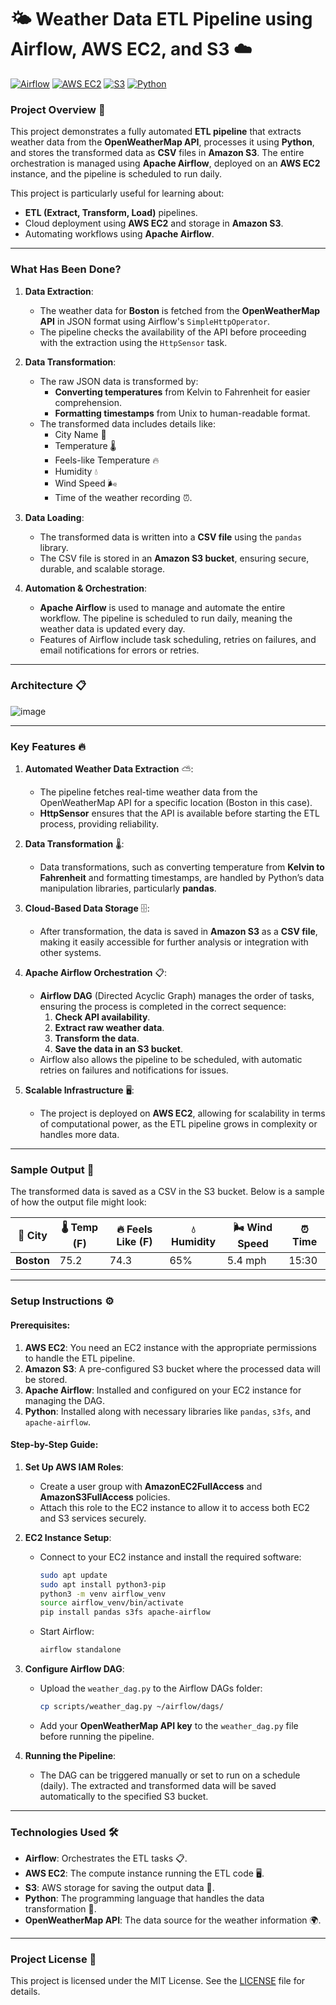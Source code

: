 # 🌤️ Weather Data ETL Pipeline using Airflow, AWS EC2, and S3 ☁️ 

[![Airflow](https://img.shields.io/badge/Airflow-2.3.4-blue)](https://airflow.apache.org/) [![AWS EC2](https://img.shields.io/badge/AWS-EC2-orange)](https://aws.amazon.com/ec2/) [![S3](https://img.shields.io/badge/S3-Storage-green)](https://aws.amazon.com/s3/) [![Python](https://img.shields.io/badge/Python-3.9.5-yellow)](https://www.python.org/)

### Project Overview 🚀

This project demonstrates a fully automated **ETL pipeline** that extracts weather data from the **OpenWeatherMap API**, processes it using **Python**, and stores the transformed data as **CSV** files in **Amazon S3**. The entire orchestration is managed using **Apache Airflow**, deployed on an **AWS EC2** instance, and the pipeline is scheduled to run daily.

This project is particularly useful for learning about:
- **ETL (Extract, Transform, Load)** pipelines.
- Cloud deployment using **AWS EC2** and storage in **Amazon S3**.
- Automating workflows using **Apache Airflow**.

---

### What Has Been Done?

1. **Data Extraction**:
   - The weather data for **Boston** is fetched from the **OpenWeatherMap API** in JSON format using Airflow's `SimpleHttpOperator`.
   - The pipeline checks the availability of the API before proceeding with the extraction using the `HttpSensor` task.

2. **Data Transformation**:
   - The raw JSON data is transformed by:
     - **Converting temperatures** from Kelvin to Fahrenheit for easier comprehension.
     - **Formatting timestamps** from Unix to human-readable format.
   - The transformed data includes details like:
     - City Name 🌆
     - Temperature 🌡️
     - Feels-like Temperature 🔥
     - Humidity 💧
     - Wind Speed 🌬️
     - Time of the weather recording ⏰.

3. **Data Loading**:
   - The transformed data is written into a **CSV file** using the `pandas` library.
   - The CSV file is stored in an **Amazon S3 bucket**, ensuring secure, durable, and scalable storage.

4. **Automation & Orchestration**:
   - **Apache Airflow** is used to manage and automate the entire workflow. The pipeline is scheduled to run daily, meaning the weather data is updated every day.
   - Features of Airflow include task scheduling, retries on failures, and email notifications for errors or retries.

---

### Architecture 📋

![image](https://github.com/user-attachments/assets/9c47cf1f-6ded-467d-a059-2738c87fbd27)


---

### Key Features 🔥

1. **Automated Weather Data Extraction** ⛅:
   - The pipeline fetches real-time weather data from the OpenWeatherMap API for a specific location (Boston in this case).
   - **HttpSensor** ensures that the API is available before starting the ETL process, providing reliability.

2. **Data Transformation** 🌡️:
   - Data transformations, such as converting temperature from **Kelvin to Fahrenheit** and formatting timestamps, are handled by Python’s data manipulation libraries, particularly **pandas**.

3. **Cloud-Based Data Storage** 🗄️:
   - After transformation, the data is saved in **Amazon S3** as a **CSV file**, making it easily accessible for further analysis or integration with other systems.

4. **Apache Airflow Orchestration** 📋:
   - **Airflow DAG** (Directed Acyclic Graph) manages the order of tasks, ensuring the process is completed in the correct sequence:
     1. **Check API availability**.
     2. **Extract raw weather data**.
     3. **Transform the data**.
     4. **Save the data in an S3 bucket**.
   - Airflow also allows the pipeline to be scheduled, with automatic retries on failures and notifications for issues.

5. **Scalable Infrastructure** 🖥️:
   - The project is deployed on **AWS EC2**, allowing for scalability in terms of computational power, as the ETL pipeline grows in complexity or handles more data.

---

### Sample Output 💾

The transformed data is saved as a CSV in the S3 bucket. Below is a sample of how the output file might look:

| 🌆 **City** | 🌡️ **Temp (F)** | 🔥 **Feels Like (F)** | 💧 **Humidity** | 🌬️ **Wind Speed** | ⏰ **Time** |
|-------------|-----------------|----------------------|-----------------|-------------------|------------|
| **Boston**  | 75.2            | 74.3                 | 65%             | 5.4 mph           | 15:30      |

---

### Setup Instructions ⚙️

#### Prerequisites:
1. **AWS EC2**: You need an EC2 instance with the appropriate permissions to handle the ETL pipeline.
2. **Amazon S3**: A pre-configured S3 bucket where the processed data will be stored.
3. **Apache Airflow**: Installed and configured on your EC2 instance for managing the DAG.
4. **Python**: Installed along with necessary libraries like `pandas`, `s3fs`, and `apache-airflow`.

#### Step-by-Step Guide:

1. **Set Up AWS IAM Roles**:
   - Create a user group with **AmazonEC2FullAccess** and **AmazonS3FullAccess** policies.
   - Attach this role to the EC2 instance to allow it to access both EC2 and S3 services securely.

2. **EC2 Instance Setup**:
   - Connect to your EC2 instance and install the required software:
     ```bash
     sudo apt update
     sudo apt install python3-pip
     python3 -m venv airflow_venv
     source airflow_venv/bin/activate
     pip install pandas s3fs apache-airflow
     ```
   - Start Airflow:
     ```bash
     airflow standalone
     ```

3. **Configure Airflow DAG**:
   - Upload the `weather_dag.py` to the Airflow DAGs folder:
     ```bash
     cp scripts/weather_dag.py ~/airflow/dags/
     ```
   - Add your **OpenWeatherMap API key** to the `weather_dag.py` file before running the pipeline.

4. **Running the Pipeline**:
   - The DAG can be triggered manually or set to run on a schedule (daily). The extracted and transformed data will be saved automatically to the specified S3 bucket.

---
### Technologies Used 🛠️

- **Airflow**: Orchestrates the ETL tasks 📋.
- **AWS EC2**: The compute instance running the ETL code 🖥️.
- **S3**: AWS storage for saving the output data 💾.
- **Python**: The programming language that handles the data transformation 🐍.
- **OpenWeatherMap API**: The data source for the weather information 🌍.

---

### Project License 📜

This project is licensed under the MIT License. See the [LICENSE](LICENSE) file for details.

